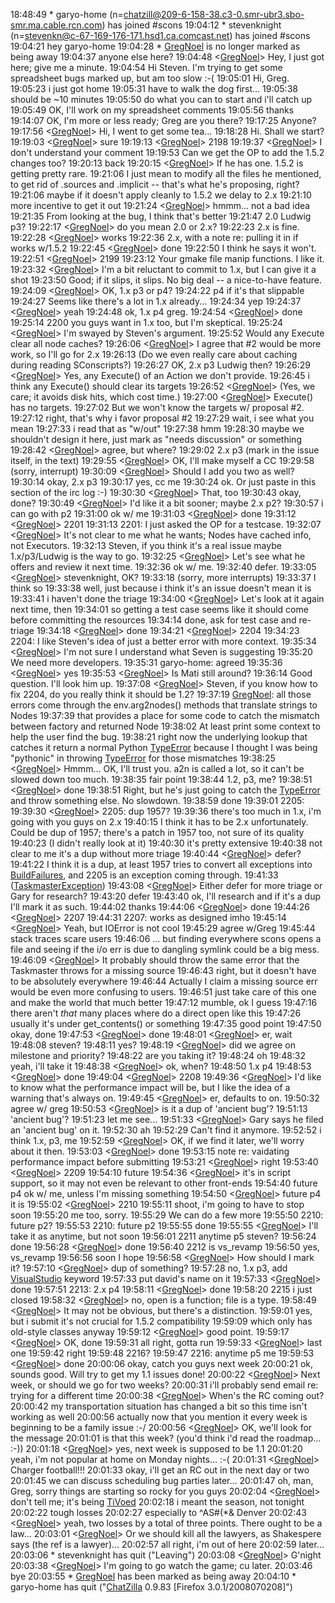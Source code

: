 
18:48:49 *      garyo-home (n=[chatzill@209-6-158-38.c3-0.smr-ubr3.sbo-smr.ma.cable.rcn.com](mailto:chatzill@209-6-158-38.c3-0.smr-ubr3.sbo-smr.ma.cable.rcn.com)) has joined #scons 19:04:12 *      stevenknight (n=[stevenkn@c-67-169-176-171.hsd1.ca.comcast.net](mailto:stevenkn@c-67-169-176-171.hsd1.ca.comcast.net)) has joined #scons 19:04:21 <stevenknight> hey garyo-home 19:04:28 *      [GregNoel](GregNoel) is no longer marked as being away 19:04:37 <stevenknight> anyone else here? 19:04:48 <[GregNoel](GregNoel)>     Hey, I just got here; give me a minute. 19:04:54 <garyo-home>   Hi Steven.  I'm trying to get some spreadsheet bugs marked up, but am too slow :-( 19:05:01 <garyo-home>   Hi, Greg. 19:05:23 <stevenknight> i just got home 19:05:31 <stevenknight> have to walk the dog first... 19:05:38 <stevenknight> should be ~10 minutes 19:05:50 <stevenknight> do what you can to start and i'll catch up 19:05:49 <garyo-home>   OK, I'll work on my spreadsheet comments 19:05:56 <stevenknight> thanks 19:14:07 <garyo-home>   OK, I'm more or less ready; Greg are you there? 19:17:25 <garyo-home>   Anyone? 19:17:56 <[GregNoel](GregNoel)>     Hi, I went to get some tea... 19:18:28 <garyo-home>   Hi.  Shall we start? 19:19:03 <[GregNoel](GregNoel)>     sure 19:19:13 <[GregNoel](GregNoel)>     2198 19:19:37 <[GregNoel](GregNoel)>     I don't understand your comment 19:19:53 <garyo-home>   Can we get the OP to add the 1.5.2 changes too? 19:20:13 <stevenknight> back 19:20:15 <[GregNoel](GregNoel)>     If he has one.  1.5.2 is getting pretty rare. 19:21:06 <garyo-home>   I just mean to modify all the files he mentioned, to get rid of .sources and .implicit -- that's what he's proposing, right? 19:21:06 <stevenknight> maybe if it doesn't apply cleanly to 1.5.2 we delay to 2.x 19:21:10 <stevenknight> more incentive to get it out 19:21:24 <[GregNoel](GregNoel)>     hmmm... not a bad idea 19:21:35 <garyo-home>   From looking at the bug, I think that's better 19:21:47 <garyo-home>   2.0 Ludwig p3? 19:22:17 <[GregNoel](GregNoel)>     do you mean 2.0 or 2.x? 19:22:23 <garyo-home>   2.x is fine. 19:22:28 <[GregNoel](GregNoel)>     works 19:22:36 <stevenknight> 2.x, with a note re: pulling it in if works w/1.5.2 19:22:45 <[GregNoel](GregNoel)>     done 19:22:50 <garyo-home>   I think he says it won't. 19:22:51 <[GregNoel](GregNoel)>     2199 19:23:12 <garyo-home>   Your gmake file manip functions.  I like it. 19:23:32 <[GregNoel](GregNoel)>     I'm a bit reluctant to commit to 1.x, but I can give it a shot 19:23:50 <garyo-home>   Good; if it slips, it slips.  No big deal -- a nice-to-have feature. 19:24:09 <[GregNoel](GregNoel)>     OK, 1.x p3 or p4? 19:24:22 <stevenknight> p4 if it's that slippable 19:24:27 <garyo-home>   Seems like there's a lot in 1.x already... 19:24:34 <stevenknight> yep 19:24:37 <[GregNoel](GregNoel)>     yeah 19:24:48 <garyo-home>   ok, 1.x p4 greg. 19:24:54 <[GregNoel](GregNoel)>     done 19:25:14 <garyo-home>   2200 you guys want in 1.x too, but I'm skeptical. 19:25:24 <[GregNoel](GregNoel)>     I'm swayed by Steven's argument. 19:25:52 <garyo-home>   Would any Execute clear all node caches? 19:26:06 <[GregNoel](GregNoel)>     I agree that #2 would be more work, so I'll go for 2.x 19:26:13 <garyo-home>   (Do we even really care about caching during reading SConscripts?) 19:26:27 <garyo-home>   OK, 2.x p3 Ludwig then? 19:26:29 <[GregNoel](GregNoel)>     Yes, any Execute() of an Action we don't provide. 19:26:45 <stevenknight> i think any Execute() should clear its targets 19:26:52 <[GregNoel](GregNoel)>     (Yes, we care; it avoids disk hits, which cost time.) 19:27:00 <[GregNoel](GregNoel)>     Execute() has no targets. 19:27:02 <garyo-home>   But we won't know the targets w/ proposal #2. 19:27:12 <stevenknight> right, that's why i favor proposal #2 19:27:29 <stevenknight> wait, i see what you mean 19:27:33 <stevenknight> i read that as "w/out" 19:27:38 <stevenknight> hmm 19:28:30 <garyo-home>   maybe we shouldn't design it here, just mark as "needs discussion" or something 19:28:42 <[GregNoel](GregNoel)>     agree, but where? 19:29:02 <garyo-home>   2.x p3 (mark in the issue itself, in the text) 19:29:55 <[GregNoel](GregNoel)>     OK, I'll make myself a CC 19:29:58 <stevenknight> (sorry, interrupt) 19:30:09 <[GregNoel](GregNoel)>     Should I add you two as well? 19:30:14 <stevenknight> okay, 2.x p3 19:30:17 <stevenknight> yes, cc me 19:30:24 <garyo-home>   ok.  Or just paste in this section of the irc log :-) 19:30:30 <[GregNoel](GregNoel)>     That, too 19:30:43 <stevenknight> okay, done? 19:30:49 <[GregNoel](GregNoel)>     I'd like it a bit sooner; maybe 2.x p2? 19:30:57 <stevenknight> i can go with p2 19:31:00 <garyo-home>   ok w/ me 19:31:03 <[GregNoel](GregNoel)>     done 19:31:12 <[GregNoel](GregNoel)>     2201 19:31:13 <garyo-home>   2201: I just asked the OP for a testcase. 19:32:07 <[GregNoel](GregNoel)>     It's not clear to me what he wants; Nodes have cached info, not Executors. 19:32:13 <garyo-home>   Steven, if you think it's a real issue maybe 1.x/p3/Ludwig is the way to go. 19:32:25 <[GregNoel](GregNoel)>     Let's see what he offers and review it next time. 19:32:36 <garyo-home>   ok w/ me. 19:32:40 <garyo-home>   defer. 19:33:05 <[GregNoel](GregNoel)>     stevenknight, OK? 19:33:18 <stevenknight> (sorry, more interrupts) 19:33:37 <garyo-home>   I think so 19:33:38 <stevenknight> well, just because i think it's an issue doesn't mean it is 19:33:41 <stevenknight> i haven't done the triage 19:34:00 <[GregNoel](GregNoel)>     Let's look at it again next time, then 19:34:01 <stevenknight> so getting a test case seems like it should come before committing the resources 19:34:14 <stevenknight> done, ask for test case and re-triage 19:34:18 <[GregNoel](GregNoel)>     done 19:34:21 <[GregNoel](GregNoel)>     2204 19:34:23 <garyo-home>   2204: I like Steven's idea of just a better error with more context. 19:35:34 <[GregNoel](GregNoel)>     I'm not sure I understand what Seven is suggesting 19:35:20 <garyo-home>   We need more developers. 19:35:31 <stevenknight> garyo-home:  agreed 19:35:36 <[GregNoel](GregNoel)>     yes 19:35:53 <[GregNoel](GregNoel)>     Is Mati still around? 19:36:14 <garyo-home>   Good question.  I'll look him up. 19:37:08 <[GregNoel](GregNoel)>     Steven, if you know how to fix 2204, do you really think it should be 1.2? 19:37:19 <stevenknight> [GregNoel](GregNoel):  all those errors come through the env.arg2nodes() methods that translate strings to Nodes 19:37:39 <stevenknight> that provides a place for some code to catch the mismatch between factory and returned Node 19:38:02 <garyo-home>   At least print some context to help the user find the bug. 19:38:21 <stevenknight> right now the underlying lookup that catches it return a normal Python [TypeError](TypeError) because I thought I was being "pythonic" in throwing [TypeError](TypeError) for those mismatches 19:38:25 <[GregNoel](GregNoel)>     Hmmm...  OK, I'll trust you.  a2n is called a lot, so it can't be slowed down too much. 19:38:35 <stevenknight> fair point 19:38:44 <stevenknight> 1.2, p3, me? 19:38:51 <[GregNoel](GregNoel)>     done 19:38:51 <garyo-home>   Right, but he's just going to catch the [TypeError](TypeError) and throw something else.  No slowdown. 19:38:59 <stevenknight> done 19:39:01 <stevenknight> 2205: 19:39:30 <[GregNoel](GregNoel)>     2205: dup 1957? 19:39:36 <stevenknight> there's too much in 1.x, i'm going with you guys on 2.x 19:40:15 <garyo-home>   I think it has to be 2.x unfortunately.  Could be dup of 1957; there's a patch in 1957 too, not sure of its quality 19:40:23 <garyo-home>   (I didn't really look at it) 19:40:30 <stevenknight> it's pretty extensive 19:40:38 <stevenknight> not clear to me it's a dup without more triage 19:40:44 <[GregNoel](GregNoel)>     defer? 19:41:22 <garyo-home>   I think it is a dup, at least 1957 tries to convert all exceptions into [BuildFailures](BuildFailures), and 2205 is an exception coming through. 19:41:33 <garyo-home>   ([TaskmasterException](TaskmasterException)) 19:43:08 <[GregNoel](GregNoel)>     Either defer for more triage or Gary for research? 19:43:20 <stevenknight> defer 19:43:40 <garyo-home>   ok, I'll research and if it's a dup I'll mark it as such. 19:44:02 <stevenknight> thanks 19:44:06 <[GregNoel](GregNoel)>     done 19:44:26 <[GregNoel](GregNoel)>     2207 19:44:31 <garyo-home>   2207: works as designed imho 19:45:14 <[GregNoel](GregNoel)>     Yeah, but IOError is not cool 19:45:29 <stevenknight> agree w/Greg 19:45:44 <stevenknight> stack traces scare users 19:46:06 <garyo-home>   ... but finding everywhere scons opens a file and seeing if the i/o err is due to dangling symlink could be a big mess. 19:46:09 <[GregNoel](GregNoel)>     It probably should throw the same error that the Taskmaster throws for a missing source 19:46:43 <stevenknight> right, but it doesn't have to be absolutely everywhere 19:46:44 <garyo-home>   Actually I claim a missing source err would be even more confusing to users. 19:46:51 <stevenknight> just take care of this one and make the world that much better 19:47:12 <garyo-home>   mumble, ok I guess 19:47:16 <stevenknight> there aren't *that* many places where do a direct open like this 19:47:26 <stevenknight> usually it's under get_contents() or something 19:47:35 <garyo-home>   good point 19:47:50 <stevenknight> okay, done 19:47:53 <[GregNoel](GregNoel)>     done 19:48:01 <[GregNoel](GregNoel)>     er, wait 19:48:08 <garyo-home>   steven? 19:48:11 <stevenknight> yes? 19:48:19 <[GregNoel](GregNoel)>     did we agree on milestone and priority? 19:48:22 <garyo-home>   are you taking it? 19:48:24 <stevenknight> oh 19:48:32 <stevenknight> yeah, i'll take it 19:48:38 <[GregNoel](GregNoel)>     ok, when? 19:48:50 <stevenknight> 1.x p4 19:48:53 <[GregNoel](GregNoel)>     done 19:49:04 <[GregNoel](GregNoel)>     2208 19:49:36 <[GregNoel](GregNoel)>     I'd like to know what the performance impact will be, but I like the idea of a warning that's always on. 19:49:45 <[GregNoel](GregNoel)>     er, defaults to on. 19:50:32 <garyo-home>   agree w/ greg 19:50:53 <[GregNoel](GregNoel)>     is it a dup of 'ancient bug'? 19:51:13 <stevenknight> 'ancient bug'? 19:51:23 <garyo-home>   let me see... 19:51:33 <[GregNoel](GregNoel)>     Gary says he filed an 'ancient bug' on it. 19:52:30 <stevenknight> ah 19:52:29 <garyo-home>   Can't find it anymore. 19:52:52 <stevenknight> i think 1.x, p3, me 19:52:59 <[GregNoel](GregNoel)>     OK, if we find it later, we'll worry about it then. 19:53:03 <[GregNoel](GregNoel)>     done 19:53:15 <stevenknight> note re: vaidating performance impact before  submitting 19:53:21 <[GregNoel](GregNoel)>     right 19:53:40 <[GregNoel](GregNoel)>     2209 19:54:10 <stevenknight> future 19:54:36 <[GregNoel](GregNoel)>     it's in script support, so it may not even be relevant to other front-ends 19:54:40 <garyo-home>   future p4 ok w/ me, unless I'm missing something 19:54:50 <[GregNoel](GregNoel)>     future p4 it is 19:55:02 <[GregNoel](GregNoel)>     2210 19:55:11 <stevenknight> shoot, i'm going to have to stop soon 19:55:20 <garyo-home>   me too, sorry. 19:55:29 <garyo-home>   We can do a few more 19:55:50 <garyo-home>   2210: future p2? 19:55:53 <stevenknight> 2210:  future p2 19:55:55 <stevenknight> done 19:55:55 <[GregNoel](GregNoel)>     I'll take it as anytime, but not soon 19:56:01 <garyo-home>   2211 anytime p5 steven? 19:56:24 <stevenknight> done 19:56:28 <[GregNoel](GregNoel)>     done 19:56:40 <garyo-home>   2212 is vs_revamp 19:56:50 <stevenknight> yes, vs_revamp 19:56:56 <garyo-home>   soon I hope 19:56:58 <[GregNoel](GregNoel)>     How should I mark it? 19:57:10 <[GregNoel](GregNoel)>     dup of something? 19:57:28 <stevenknight> no, 1.x p3, add [VisualStudio](VisualStudio) keyword 19:57:33 <stevenknight> put david's name on it 19:57:33 <[GregNoel](GregNoel)>     done 19:57:51 <stevenknight> 2213:  2.x p4 19:58:11 <[GregNoel](GregNoel)>     done 19:58:20 <stevenknight> 2215 i just closed 19:58:32 <[GregNoel](GregNoel)>     no, open is a function; file is a type. 19:58:49 <[GregNoel](GregNoel)>     It may not be obvious, but there's a distinction. 19:59:01 <stevenknight> yes, but i submit it's not crucial for 1.5.2 compatibility 19:59:09 <stevenknight> which only has old-style classes anyway 19:59:12 <[GregNoel](GregNoel)>     good point. 19:59:17 <[GregNoel](GregNoel)>     OK, done 19:59:31 <stevenknight> all right, gotta run 19:59:33 <[GregNoel](GregNoel)>     last one 19:59:42 <stevenknight> right 19:59:48 <garyo-home>   2216? 19:59:47 <stevenknight> 2216:  anytime p5 me 19:59:53 <[GregNoel](GregNoel)>     done 20:00:06 <stevenknight> okay, catch you guys next week 20:00:21 <garyo-home>   ok, sounds good.  Will try to get my 1.1 issues done! 20:00:22 <[GregNoel](GregNoel)>     Next week, or should we go for two weeks? 20:00:31 <stevenknight> i'll probably send email re: trying for a different time 20:00:38 <[GregNoel](GregNoel)>     When's the RC coming out? 20:00:42 <stevenknight> my transportation situation has changed a bit so this time isn't working as well 20:00:56 <garyo-home>   actually now that you mention it every week is beginning to be a family issue :-/ 20:00:56 <[GregNoel](GregNoel)>     OK, we'll look for the message 20:01:01 <stevenknight> is that this week?  (you'd think i'd read the roadmap...  :-)) 20:01:18 <[GregNoel](GregNoel)>     yes, next week is supposed to be 1.1 20:01:20 <stevenknight> yeah, i'm not popular at home on Monday nights... :-( 20:01:31 <[GregNoel](GregNoel)>     Charger football!!! 20:01:33 <stevenknight> okay, i'll get an RC out in the next day or two 20:01:45 <garyo-home>   we can discuss scheduling bug parties later... 20:01:47 <stevenknight> oh, man, Greg, sorry things are starting so rocky for you guys 20:02:04 <[GregNoel](GregNoel)>     don't tell me; it's being [TiVoed](TiVoed) 20:02:18 <stevenknight> i meant the season, not tonight 20:02:22 <stevenknight> tough losses 20:02:27 <stevenknight> especially to ^AS#(*& Denver 20:02:43 <[GregNoel](GregNoel)>     yeah, two losses by a total of three points.  There ought to be a law... 20:03:01 <[GregNoel](GregNoel)>     Or we should kill all the lawyers, as Shakespere says (the ref is a lawyer)... 20:02:57 <stevenknight> all right, i'm out of here 20:02:59 <stevenknight> later... 20:03:06 *      stevenknight has quit ("Leaving") 20:03:08 <[GregNoel](GregNoel)>     G'night 20:03:38 <[GregNoel](GregNoel)>     I'm going to go watch the game; cu later. 20:03:46 <garyo-home>   bye 20:03:55 *      [GregNoel](GregNoel) has been marked as being away 20:04:10 *      garyo-home has quit ("[ChatZilla](ChatZilla) 0.9.83 [Firefox 3.0.1/2008070208]") 
